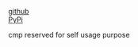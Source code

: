 
[github](https://github.com/eaybek/cmp/)  
[PyPi](https://pypi.org/project/cmp/)  

cmp reserved for self usage purpose

